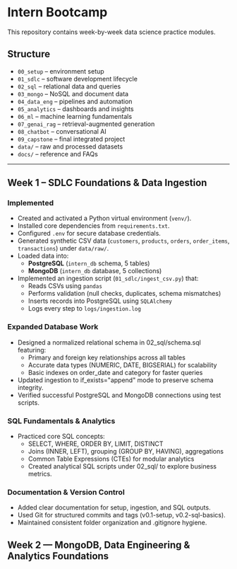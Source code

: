 # Intern Bootcamp

This repository contains week-by-week data science practice modules.

## Structure
- `00_setup` – environment setup  
- `01_sdlc` – software development lifecycle  
- `02_sql` – relational data and queries  
- `03_mongo` – NoSQL and document data  
- `04_data_eng` – pipelines and automation  
- `05_analytics` – dashboards and insights  
- `06_ml` – machine learning fundamentals  
- `07_genai_rag` – retrieval-augmented generation  
- `08_chatbot` – conversational AI  
- `09_capstone` – final integrated project  
- `data/` – raw and processed datasets  
- `docs/` – reference and FAQs

---

## Week 1 – SDLC Foundations & Data Ingestion

### Implemented
- Created and activated a Python virtual environment (`venv/`).
- Installed core dependencies from `requirements.txt`.
- Configured `.env` for secure database credentials.
- Generated synthetic CSV data (`customers`, `products`, `orders`, `order_items`, `transactions`) under `data/raw/`.
- Loaded data into:
  - **PostgreSQL** (`intern_db` schema, 5 tables)
  - **MongoDB** (`intern_db` database, 5 collections)
- Implemented an ingestion script (`01_sdlc/ingest_csv.py`) that:
  - Reads CSVs using `pandas`
  - Performs validation (null checks, duplicates, schema mismatches)
  - Inserts records into PostgreSQL using `SQLAlchemy`
  - Logs every step to `logs/ingestion.log`
 
### Expanded Database Work
- Designed a normalized relational schema in 02_sql/schema.sql featuring:
  - Primary and foreign key relationships across all tables
  - Accurate data types (NUMERIC, DATE, BIGSERIAL) for scalability
  - Basic indexes on order_date and category for faster queries
- Updated ingestion to if_exists="append" mode to preserve schema integrity.
- Verified successful PostgreSQL and MongoDB connections using test scripts.

### SQL Fundamentals & Analytics
- Practiced core SQL concepts:
  - SELECT, WHERE, ORDER BY, LIMIT, DISTINCT
  - Joins (INNER, LEFT), grouping (GROUP BY, HAVING), aggregations
  - Common Table Expressions (CTEs) for modular analytics
  - Created analytical SQL scripts under 02_sql/ to explore business metrics.

### Documentation & Version Control
- Added clear documentation for setup, ingestion, and SQL outputs.
- Used Git for structured commits and tags (v0.1-setup, v0.2-sql-basics).
- Maintained consistent folder organization and .gitignore hygiene.

## Week 2 — MongoDB, Data Engineering & Analytics Foundations
